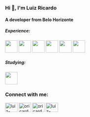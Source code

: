 <h3>Hi 👋, I'm Luiz Ricardo</h3>
<h4>A developer from Belo Horizonte</h4>
<h5>Experience:</h5>
<p>


<img src="https://cdn.jsdelivr.net/gh/devicons/devicon@latest/icons/html5/html5-original.svg" height="40" width="40"/>

<img src="https://cdn.jsdelivr.net/gh/devicons/devicon@latest/icons/css3/css3-original.svg" height="40" width="40"/>

<img src="https://cdn.jsdelivr.net/gh/devicons/devicon@latest/icons/javascript/javascript-original.svg" height="40" width="40"/>

<img src="https://cdn.jsdelivr.net/gh/devicons/devicon@latest/icons/react/react-original.svg" height="40" width="40"/>

<img src="https://cdn.jsdelivr.net/gh/devicons/devicon@latest/icons/reactnative/reactnative-original-wordmark.svg" height="40" width="40"/>

<img src="https://cdn.jsdelivr.net/gh/devicons/devicon@latest/icons/typescript/typescript-original.svg" height="40" width="40"/>          
          
</p>
          
<h5>Studying:</h5>          

<img src="https://cdn.jsdelivr.net/gh/devicons/devicon@latest/icons/csharp/csharp-original.svg" height="40" width="40"/>
          
<!-- <img src="https://cdn.jsdelivr.net/gh/devicons/devicon@latest/icons/java/java-original.svg" height="40" width="40"/> -->
          
          
<h3>Connect with me:</h3>
<p>
<!-- <a href="https://dev.to/oricardos" target="blank"><img align="center" src="https://raw.githubusercontent.com/rahuldkjain/github-profile-readme-generator/master/src/images/icons/Social/devto.svg" alt="oricardos" height="30" width="40" /></a> -->
<a href="https://linkedin.com/in/luiz-ricardo-silva" target="blank"><img align="center" src="https://raw.githubusercontent.com/rahuldkjain/github-profile-readme-generator/master/src/images/icons/Social/linked-in-alt.svg" alt="luiz-ricardo-silva" height="30" width="40" /></a>
<a href="https://instagram.com/oricardo_" target="blank"><img align="center" src="https://raw.githubusercontent.com/rahuldkjain/github-profile-readme-generator/master/src/images/icons/Social/instagram.svg" alt="oricardo_" height="30" width="40" /></a>
<a href="https://dribbble.com/oricardos" target="blank"><img align="center" src="https://raw.githubusercontent.com/rahuldkjain/github-profile-readme-generator/master/src/images/icons/Social/dribbble.svg" alt="oricardos" height="30" width="40" /></a>
  <a href="https://behance.net/oricardos" target="blank"><img align="center" src="https://raw.githubusercontent.com/rahuldkjain/github-profile-readme-generator/master/src/images/icons/Social/behance.svg" alt="luiz-ricardo-silva" height="30" width="40" /></a>
</p>
<!--
<h3 align="left">Languages and Tools:</h3>
<p align="left"> <a href="https://getbootstrap.com" target="_blank" rel="noreferrer"> <img src="https://raw.githubusercontent.com/devicons/devicon/master/icons/bootstrap/bootstrap-plain-wordmark.svg" alt="bootstrap" width="40" height="40"/> </a> <a href="https://www.w3schools.com/css/" target="_blank" rel="noreferrer"> <img src="https://raw.githubusercontent.com/devicons/devicon/master/icons/css3/css3-original-wordmark.svg" alt="css3" width="40" height="40"/> </a> <a href="https://www.figma.com/" target="_blank" rel="noreferrer"> <img src="https://www.vectorlogo.zone/logos/figma/figma-icon.svg" alt="figma" width="40" height="40"/> </a> <a href="https://git-scm.com/" target="_blank" rel="noreferrer"> <img src="https://www.vectorlogo.zone/logos/git-scm/git-scm-icon.svg" alt="git" width="40" height="40"/> </a> <a href="https://www.w3.org/html/" target="_blank" rel="noreferrer"> <img src="https://raw.githubusercontent.com/devicons/devicon/master/icons/html5/html5-original-wordmark.svg" alt="html5" width="40" height="40"/> </a> <a href="https://developer.mozilla.org/en-US/docs/Web/JavaScript" target="_blank" rel="noreferrer"> <img src="https://raw.githubusercontent.com/devicons/devicon/master/icons/javascript/javascript-original.svg" alt="javascript" width="40" height="40"/> </a> <a href="https://www.photoshop.com/en" target="_blank" rel="noreferrer"> <img src="https://raw.githubusercontent.com/devicons/devicon/master/icons/photoshop/photoshop-line.svg" alt="photoshop" width="40" height="40"/> </a> <a href="https://reactjs.org/" target="_blank" rel="noreferrer"> <img src="https://raw.githubusercontent.com/devicons/devicon/master/icons/react/react-original-wordmark.svg" alt="react" width="40" height="40"/> </a> <a href="https://reactnative.dev/" target="_blank" rel="noreferrer"> <img src="https://reactnative.dev/img/header_logo.svg" alt="reactnative" width="40" height="40"/> </a> <a href="https://tailwindcss.com/" target="_blank" rel="noreferrer"> <img src="https://www.vectorlogo.zone/logos/tailwindcss/tailwindcss-icon.svg" alt="tailwind" width="40" height="40"/> </a> <a href="https://www.adobe.com/products/xd.html" target="_blank" rel="noreferrer"> <img src="https://cdn.worldvectorlogo.com/logos/adobe-xd.svg" alt="xd" width="40" height="40"/> </a> </p>
-->
